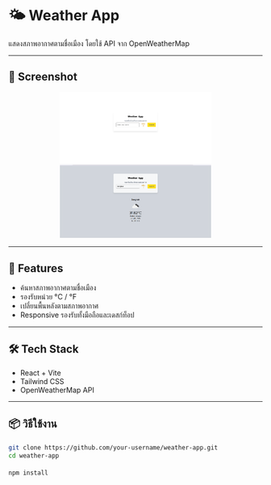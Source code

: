 # 🌤️ Weather App
แสดงสภาพอากาศตามชื่อเมือง โดยใช้ API จาก OpenWeatherMap

---

## 📸 Screenshot



<p align="center">
  <img src="./weather-app/public/screenshot-weather-app1.png" alt="Weather App Screenshot 1" width="300" />
  <img src="./weather-app/public/screenshot-weather-app2.png" alt="Weather App Screenshot 2" width="300" />
</p>



---

## 🚀 Features

- ค้นหาสภาพอากาศตามชื่อเมือง
- รองรับหน่วย °C / °F
- เปลี่ยนพื้นหลังตามสภาพอากาศ
- Responsive รองรับทั้งมือถือและเดสก์ท็อป

---

## 🛠️ Tech Stack

- React + Vite
- Tailwind CSS
- OpenWeatherMap API

---

## 📦 วิธีใช้งาน

```bash
git clone https://github.com/your-username/weather-app.git
cd weather-app

npm install
